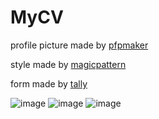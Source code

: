 # MyCV
profile picture made by [pfpmaker](https://pfpmaker.com/)

style made by [magicpattern](https://www.magicpattern.design)

form made by [tally](https://tally.so/)

![image](https://user-images.githubusercontent.com/50549633/210446690-77818dd1-da2b-49ec-894a-7cf6b5eca478.png)
![image](https://user-images.githubusercontent.com/50549633/210446743-a3a47945-206a-46d6-807c-1860140fe1a2.png)
![image](https://user-images.githubusercontent.com/50549633/210446791-8926cce6-8725-44cf-baf7-15c00cbc07d0.png)

